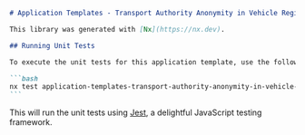 ````markdown
# Application Templates - Transport Authority Anonymity in Vehicle Registry

This library was generated with [Nx](https://nx.dev).

## Running Unit Tests

To execute the unit tests for this application template, use the following command:

```bash
nx test application-templates-transport-authority-anonymity-in-vehicle-registry
```
````

This will run the unit tests using [Jest](https://jestjs.io), a delightful JavaScript testing framework.

```

```

